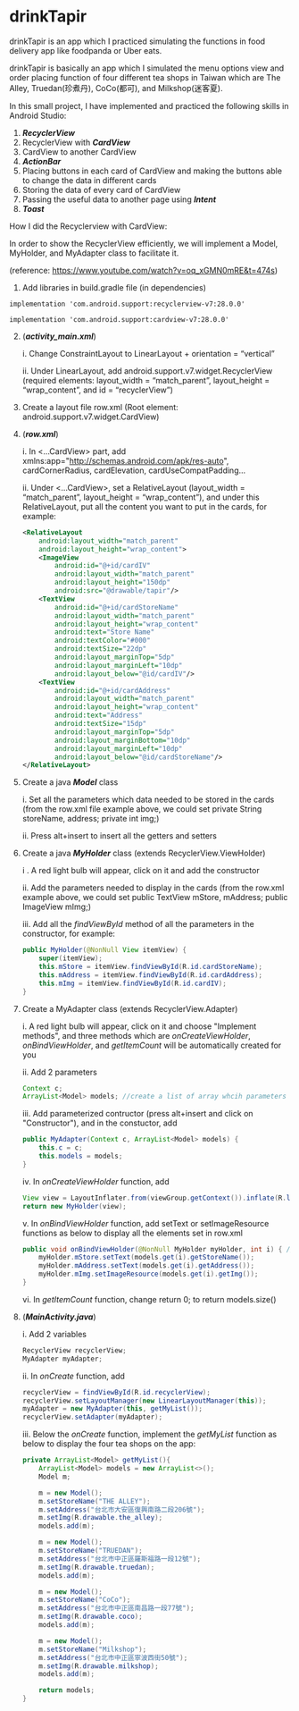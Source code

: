 # drinkTapir
drinkTapir is an app which I practiced simulating the functions in food delivery app like foodpanda or Uber eats. 

drinkTapir is basically an app which I simulated the menu options view and order placing function of four different tea shops in Taiwan which are The Alley, Truedan(珍煮丹), CoCo(都可), and Milkshop(迷客夏). 

In this small project, I have implemented and practiced the following skills in Android Studio:
1.	***RecyclerView***
2.	RecyclerView with ***CardView***
3.	CardView to another CardView
4.	***ActionBar***
5.	Placing buttons in each card of CardView and making the buttons able to change the data in different cards
6.	Storing the data of every card of CardView 
7.	Passing the useful data to another page using ***Intent***
8.	***Toast***



How I did the Recyclerview with CardView: 

In order to show the RecyclerView efficiently, we will implement a Model, MyHolder, and MyAdapter class to facilitate it. 

(reference: https://www.youtube.com/watch?v=oq_xGMN0mRE&t=474s)
1.	Add libraries in build.gradle file (in dependencies)
```
implementation 'com.android.support:recyclerview-v7:28.0.0'

implementation 'com.android.support:cardview-v7:28.0.0'
```
2.	(***activity_main.xml***)

    i.	Change ConstraintLayout to LinearLayout + orientation = “vertical”
  
    ii.	Under LinearLayout, add android.support.v7.widget.RecyclerView (required elements: layout_width = “match_parent”, layout_height = “wrap_content”, and id = “recyclerView”)

3.	Create a layout file row.xml (Root element: android.support.v7.widget.CardView)
4.	(***row.xml***)

    i.	In <…CardView> part, add xmlns:app="http://schemas.android.com/apk/res-auto", cardCornerRadius, cardElevation, cardUseCompatPadding...
  
    ii.	Under <…CardView>, set a RelativeLayout (layout_width = “match_parent”, layout_height = “wrap_content”), and under this RelativeLayout, put all the content you want to put in the cards, for example:
    ```xml
    <RelativeLayout
        android:layout_width="match_parent"
        android:layout_height="wrap_content">
        <ImageView
            android:id="@+id/cardIV"
            android:layout_width="match_parent"
            android:layout_height="150dp"
            android:src="@drawable/tapir"/>
        <TextView
            android:id="@+id/cardStoreName"
            android:layout_width="match_parent"
            android:layout_height="wrap_content"
            android:text="Store Name"
            android:textColor="#000"
            android:textSize="22dp"
            android:layout_marginTop="5dp"
            android:layout_marginLeft="10dp"
            android:layout_below="@id/cardIV"/>
        <TextView
            android:id="@+id/cardAddress"
            android:layout_width="match_parent"
            android:layout_height="wrap_content"
            android:text="Address"
            android:textSize="15dp"
            android:layout_marginTop="5dp"
            android:layout_marginBottom="10dp"
            android:layout_marginLeft="10dp"
            android:layout_below="@id/cardStoreName"/>
    </RelativeLayout>
    ```
    
5. Create a java ***Model*** class 

    i. Set all the parameters which data needed to be stored in the cards (from the row.xml file example above, we could set private String storeName, address; private int img;)
    
    ii. Press alt+insert to insert all the getters and setters
        
6. Create a java ***MyHolder*** class (extends RecyclerView.ViewHolder)  

    i . A red light bulb will appear, click on it and add the constructor
        
    ii. Add the parameters needed to display in the cards (from the row.xml example above, we could set public TextView mStore, mAddress; public ImageView mImg;)
        
    iii. Add all the *findViewById* method of all the parameters in the constructor, for example:
    ```java
    public MyHolder(@NonNull View itemView) {
        super(itemView);
        this.mStore = itemView.findViewById(R.id.cardStoreName);
        this.mAddress = itemView.findViewById(R.id.cardAddress);
        this.mImg = itemView.findViewById(R.id.cardIV);
    }
    ```
     
7. Create a MyAdapter class (extends RecyclerView.Adapter<MyHolder>)
    
    i. A red light bulb will appear, click on it and choose "Implement methods", and three methods which are *onCreateViewHolder*, *onBindViewHolder*, and *getItemCount* will be automatically created for you
    
    ii. Add 2 parameters
    ```java
    Context c;
    ArrayList<Model> models; //create a list of array whcih parameters defined in the Model class
    ```
        
    iii. Add parameterized contructor (press alt+insert and click on "Constructor"), and in the constuctor, add
    ```java
    public MyAdapter(Context c, ArrayList<Model> models) {
        this.c = c;
        this.models = models;
    }
    ```
        
    iv. In *onCreateViewHolder* function, add 
    ```java
    View view = LayoutInflater.from(viewGroup.getContext()).inflate(R.layout.row, null);
    return new MyHolder(view);
    ```
        
    v. In *onBindViewHolder* function, add setText or setImageResource functions as below to display all the elements set in row.xml 
    ```java
    public void onBindViewHolder(@NonNull MyHolder myHolder, int i) { //i is the position
        myHolder.mStore.setText(models.get(i).getStoreName());
        myHolder.mAddress.setText(models.get(i).getAddress());
        myHolder.mImg.setImageResource(models.get(i).getImg());
    }
    ```
        
    vi. In *getItemCount* function, change return 0; to return models.size()
    
8. (***MainActivity.java***)

    i. Add 2 variables
    ```java
    RecyclerView recyclerView;
    MyAdapter myAdapter;
    ```
    
    ii. In *onCreate* function, add
    ```java
    recyclerView = findViewById(R.id.recyclerView);
    recyclerView.setLayoutManager(new LinearLayoutManager(this));
    myAdapter = new MyAdapter(this, getMyList());
    recyclerView.setAdapter(myAdapter);
    ```
    
    iii. Below the *onCreate* function, implement the *getMyList* function as below to display the four tea shops on the app:
    ```java
    private ArrayList<Model> getMyList(){
        ArrayList<Model> models = new ArrayList<>();
        Model m;

        m = new Model();
        m.setStoreName("THE ALLEY");
        m.setAddress("台北市大安區復興南路二段206號");
        m.setImg(R.drawable.the_alley);
        models.add(m);

        m = new Model();
        m.setStoreName("TRUEDAN");
        m.setAddress("台北市中正區羅斯福路一段12號");
        m.setImg(R.drawable.truedan);
        models.add(m);

        m = new Model();
        m.setStoreName("CoCo");
        m.setAddress("台北市中正區南昌路一段77號");
        m.setImg(R.drawable.coco);
        models.add(m);

        m = new Model();
        m.setStoreName("Milkshop");
        m.setAddress("台北市中正區寧波西街50號");
        m.setImg(R.drawable.milkshop);
        models.add(m);

        return models;
    }
    ```
    
